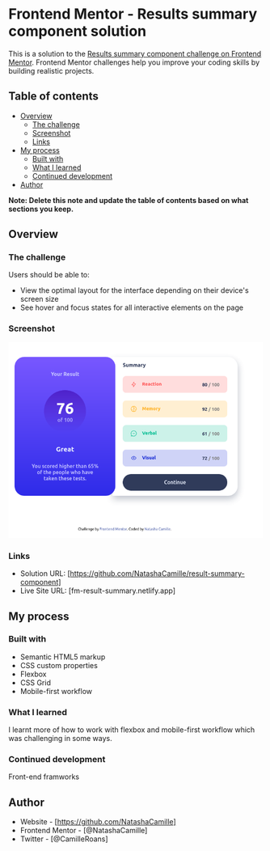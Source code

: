 # Frontend Mentor - Results summary component solution

This is a solution to the [Results summary component challenge on Frontend Mentor](https://www.frontendmentor.io/challenges/results-summary-component-CE_K6s0maV). Frontend Mentor challenges help you improve your coding skills by building realistic projects. 

## Table of contents

- [Overview](#overview)
  - [The challenge](#the-challenge)
  - [Screenshot](#screenshot)
  - [Links](#links)
- [My process](#my-process)
  - [Built with](#built-with)
  - [What I learned](#what-i-learned)
  - [Continued development](#continued-development)
- [Author](#author)


**Note: Delete this note and update the table of contents based on what sections you keep.**

## Overview

### The challenge

Users should be able to:

- View the optimal layout for the interface depending on their device's screen size
- See hover and focus states for all interactive elements on the page

### Screenshot

![](./images/Screenshot.png)



### Links

- Solution URL: [https://github.com/NatashaCamille/result-summary-component]
- Live Site URL: [fm-result-summary.netlify.app]

## My process

### Built with

- Semantic HTML5 markup
- CSS custom properties
- Flexbox
- CSS Grid
- Mobile-first workflow

### What I learned

I learnt more of how to work with flexbox and mobile-first workflow which was challenging in some ways.

### Continued development

Front-end framworks

## Author

- Website - [https://github.com/NatashaCamille]
- Frontend Mentor - [@NatashaCamille]
- Twitter - [@CamilleRoans]

